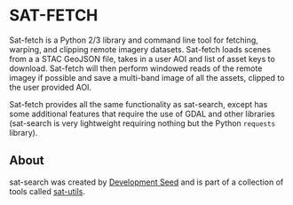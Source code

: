 # SAT-FETCH

Sat-fetch is a Python 2/3 library and command line tool for fetching, warping, and clipping remote imagery datasets. Sat-fetch loads scenes from a a STAC GeoJSON file, takes in a user AOI and list of asset keys to download. Sat-fetch will then perform windowed reads of the remote imagey if possible and save a multi-band image of all the assets, clipped to the user provided AOI.

Sat-fetch provides all the same functionality as sat-search, except has some additional features that require the use of GDAL and other libraries (sat-search is very lightweight requiring nothing but the Python `requests` library).

## About
sat-search was created by [Development Seed](<http://developmentseed.org>) and is part of a collection of tools called [sat-utils](https://github.com/sat-utils).
